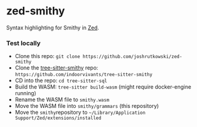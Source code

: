 # zed-smithy

Syntax highlighting for Smithy in [Zed](https://github.com/zed-industries/zed).

### Test locally

- Clone this repo: `git clone https://github.com/joshrutkowski/zed-smithy`
- Clone the [tree-sitter-smithy](https://github.com/indoorvivants/tree-sitter-smithy) repo: `https://github.com/indoorvivants/tree-sitter-smithy`
- CD into the repo: `cd tree-sitter-sql`
- Build the WASM: `tree-sitter build-wasm` (might require docker-engine running)
- Rename the WASM file to `smithy.wasm`
- Move the WASM file into `smithy/grammars` (this repository)
- Move the `smithy`repository to `~/Library/Application Support/Zed/extensions/installed`
